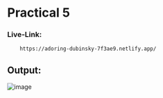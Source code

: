 # Practical 5

### Live-Link:
        https://adoring-dubinsky-7f3ae9.netlify.app/

## Output:
![image](https://user-images.githubusercontent.com/95664711/155689183-eb07079a-bbfb-4e1f-a06c-ddc676426fc2.png)
